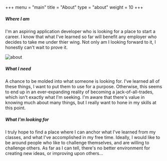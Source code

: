 +++
menu = "main"
title = "About"
type = "about"
weight = 10
+++
##### **Where I am**
I'm an aspiring application developer who is looking for a place to start a career.  I know that what I've learned so far will benefit any employer who decides to take me under thier wing.  Not only am I looking forward to it, I honestly can't wait to prove it.

![about](../images/mac.jpg)

##### **What I need**
A chance to be molded into what someone is looking for.  I've learned all of these things, I want to put them to use for a purpose.  Otherwise, this seems to end up in an ever-expanding reality of becoming a jack-of-all-trades, which isn't exactly what I'm seeking.  I'm aware that there's value in knowing much about many things, but I really want to hone in my skills at this point.

##### **What I'm looking for**
I truly hope to find a place where I can anchor what I've learned from my classes, and what I've accomplished in my free time.  Ideally, I would like to be around people who like to challenge themselves, and are willing to challenge others. As far as I can tell, there's no better environment for creating new ideas, or improving upon others...
